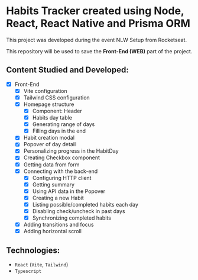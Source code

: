 # Habits Tracker created using Node, React, React Native and Prisma ORM

This project was developed during the event NLW Setup from Rocketseat.

This repository will be used to save the **Front-End (WEB)** part of the project.

## Content Studied and Developed:

- [x] Front-End
  - [x] Vite configuration
  - [x] Tailwind CSS configuration
  - [x] Homepage structure
    - [x] Component: Header
    - [x] Habits day table
    - [x] Generating range of days
    - [x] Filling days in the end
  - [x] Habit creation modal
  - [x] Popover of day detail
  - [x] Personalizing progress in the HabitDay
  - [x] Creating Checkbox component
  - [x] Getting data from form
  - [x] Connecting with the back-end
    - [x] Configuring HTTP client
    - [x] Getting summary
    - [x] Using API data in the Popover
    - [x] Creating a new Habit
    - [x] Listing possible/completed habits each day
    - [x] Disabling check/uncheck in past days
    - [x] Synchronizing completed habits
  - [x] Adding transitions and focus
  - [x] Adding horizontal scroll

## Technologies:

- `React` (`Vite`, `Tailwind`)
- `Typescript`
